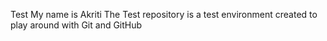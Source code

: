 Test
My name is Akriti
The Test repository is a test environment created to play around with Git and GitHub

